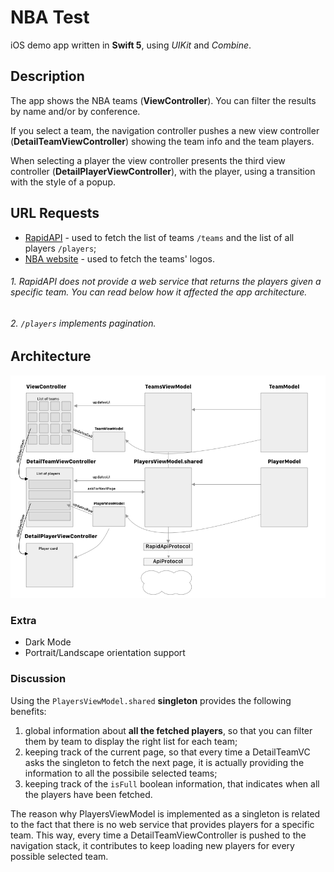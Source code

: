 # NBA Test

iOS demo app written in **Swift 5**, using *UIKit* and *Combine*.

## Description

The app shows the NBA teams (**ViewController**). You can filter the results by name and/or by conference. 

If you select a team, the navigation controller pushes a new view controller (**DetailTeamViewController**) showing the team info and the team players.

When selecting a player the view controller presents the third view controller (**DetailPlayerViewController**), with the player, using a transition with the style of a popup.

## URL Requests

- [RapidAPI](https://rapidapi.com/theapiguy/api/free-nba/endpoints) - used to fetch the list of teams `/teams` and the list of all players `/players`; 
- [NBA website](https://www.nba.com/.element/img/1.0/teamsites/logos/teamlogos_500x500/atl.png) - used to fetch the teams' logos.

###### 1. RapidAPI does not provide a web service that returns the players given a specific team. You can read below how it affected the app architecture. 
###### 2. `/players` implements pagination.

## Architecture
![NBA Test Architecture](nba_arch.png)

### Extra
- Dark Mode
- Portrait/Landscape orientation support

### Discussion

Using the `PlayersViewModel.shared` **singleton** provides the following benefits:

1. global information about **all the fetched players**, so that you can filter them by team to display the right list for each team;
1. keeping track of the current page, so that every time a DetailTeamVC asks the singleton to fetch the next page, it is actually providing the information to all the possibile selected teams;
1. keeping track of the `isFull` boolean information, that indicates when all the players have been fetched.

The reason why PlayersViewModel is implemented as a singleton is related to the fact that there is no web service that provides players for a specific team. This way, every time a DetailTeamViewController is pushed to the navigation stack, it contributes to keep loading new players for every possible selected team.

